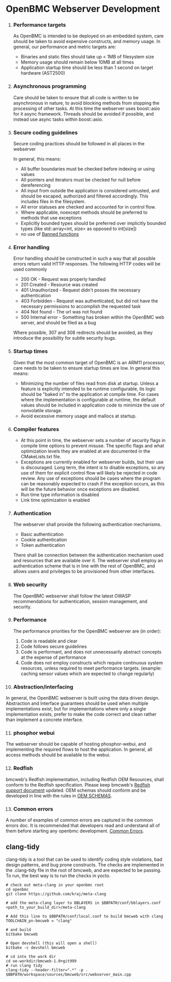 # OpenBMC Webserver Development

1. ### Performance targets
    As OpenBMC is intended to be deployed on an embedded system, care should be
    taken to avoid expensive constructs, and memory usage.  In general, our
    performance and metric targets are:

    - Binaries and static files should take up < 1MB of filesystem size
    - Memory usage should remain below 10MB at all times
    - Application startup time should be less than 1 second on target hardware
      (AST2500)

2. ### Asynchronous programming
   Care should be taken to ensure that all code is written to be asynchronous in
   nature, to avoid blocking methods from stopping the processing of other
   tasks.  At this time the webserver uses boost::asio for it async framework.
   Threads should be avoided if possible, and instead use async tasks within
   boost::asio.

3. ### Secure coding guidelines
   Secure coding practices should be followed in all places in the webserver

    In general, this means:
    - All buffer boundaries must be checked before indexing or using values
    - All pointers and iterators must be checked for null before dereferencing
    - All input from outside the application is considered untrusted, and should
      be escaped, authorized and filtered accordingly.  This includes files in
      the filesystem.
    - All error statuses are checked and accounted for in control flow.
    - Where applicable, noexcept methods should be preferred to methods that use
      exceptions
    - Explicitly bounded types should be preferred over implicitly bounded types
      (like std::array<int, size> as opposed to int[size])
    - no use of [Banned
      functions](https://github.com/intel/safestringlib/wiki/SDL-List-of-Banned-Functions
      "Banned function list")

4. ### Error handling
   Error handling should be constructed in such a way that all possible errors
   return valid HTTP responses.  The following HTTP codes will be used commonly
    - 200 OK - Request was properly handled
    - 201 Created - Resource was created
    - 401 Unauthorized - Request didn't posses the necessary authentication
    - 403 Forbidden - Request was authenticated, but did not have the necessary
      permissions to accomplish the requested task
    - 404 Not found - The url was not found
    - 500 Internal error - Something has broken within the OpenBMC web server,
      and should be filed as a bug

    Where possible, 307 and 308 redirects should be avoided, as they introduce
    the possibility for subtle security bugs.

5. ### Startup times
   Given that the most common target of OpenBMC is an ARM11 processor, care
   needs to be taken to ensure startup times are low.  In general this means:

    - Minimizing the number of files read from disk at startup.  Unless a
      feature is explicitly intended to be runtime configurable, its logic
      should be "baked in" to the application at compile time.  For cases where
      the implementation is configurable at runtime, the default values should
      be included in application code to minimize the use of nonvolatile
      storage.
    - Avoid excessive memory usage and mallocs at startup.

6. ### Compiler features
    - At this point in time, the webserver sets a number of security flags in
      compile time options to prevent misuse.  The specific flags and what
      optimization levels they are enabled at are documented in the
      CMakeLists.txt file.
    - Exceptions are currently enabled for webserver builds, but their use is
      discouraged.  Long term, the intent is to disable exceptions, so any use
      of them for explicit control flow will likely be rejected in code review.
      Any use of exceptions should be cases where the program can be reasonably
      expected to crash if the exception occurs, as this will be the future
      behavior once exceptions are disabled.
    - Run time type information is disabled
    - Link time optimization is enabled

7. ### Authentication
   The webserver shall provide the following authentication mechanisms.
    - Basic authentication
    - Cookie authentication
    - Token authentication

    There shall be connection between the authentication mechanism used and
    resources that are available over it. The webserver shall employ an
    authentication scheme that is in line with the rest of OpenBMC, and allows
    users and privileges to be provisioned from other interfaces.

8. ### Web security
   The OpenBMC webserver shall follow the latest OWASP recommendations for
   authentication, session management, and security.

9. ### Performance
   The performance priorities for the OpenBMC webserver are (in order):
    1. Code is readable and clear
    2. Code follows secure guidelines
    3. Code is performant, and does not unnecessarily abstract concepts at the
       expense of performance
    4. Code does not employ constructs which require continuous system
       resources, unless required to meet performance targets.  (example:
       caching sensor values which are expected to change regularly)

10. ### Abstraction/interfacing
   In general, the OpenBMC webserver is built using the data driven design.
   Abstraction and Interface guarantees should be used when multiple
   implementations exist, but for implementations where only a single
   implementation exists, prefer to make the code correct and clean rather than
   implement a concrete interface.

11. ### phosphor webui
   The webserver should be capable of hosting phosphor-webui, and implementing
   the required flows to host the application.  In general, all access methods
   should be available to the webui.

12. ### Redfish
   bmcweb's Redfish implementation, including Redfish OEM Resources, shall
   conform to the Redfish specification. Please keep bmcweb's [Redfish support
   document](https://github.com/openbmc/bmcweb/blob/master/Redfish.md) updated.
   OEM schemas should conform and be developed in line with the rules in
   [OEM SCHEMAS](https://github.com/openbmc/bmcweb/blob/master/OEM_SCHEMAS.md).

13. ### Common errors
   A number of examples of common errors are captured in the common errors doc.
   It is recommended that developers read and understand all of them before
   starting any openbmc development.
   [Common Errors](https://github.com/openbmc/bmcweb/blob/master/COMMON_ERRORS.md).


## clang-tidy

clang-tidy is a tool that can be used to identify coding style violations, bad
design patterns, and bug prone constructs.  The checks are implemented in the
.clang-tidy file in the root of bmcweb, and are expected to be passing.  To
run, the best way is to run the checks in yocto.

```
# check out meta-clang in your openbmc root
cd openbmc
git clone https://github.com/kraj/meta-clang

# add the meta-clang layer to BBLAYERS in $BBPATH/conf/bblayers.conf
<path_to_your_build_dir>/meta-clang

# Add this line to $BBPATH/conf/local.conf to build bmcweb with clang
TOOLCHAIN_pn-bmcweb = "clang"

# and build
bitbake bmcweb

# Open devshell (this will open a shell)
bitbake -c devshell bmcweb

# cd into the work dir
cd oe-workdir/bmcweb-1.0+git999
# run clang tidy
clang-tidy --header-filter=".*" -p . $BBPATH/workspace/sources/bmcweb/src/webserver_main.cpp
```
